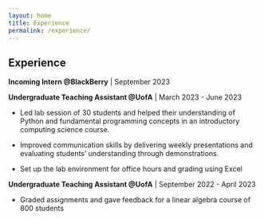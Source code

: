```yaml
---
layout: home
title: Experience
permalink: /experience/
---
```

## **Experience**

**Incoming Intern @BlackBerry** \| September 2023


**Undergraduate Teaching Assistant @UofA** \| March 2023 - June 2023

- Led lab session of 30 students and helped their understanding of Python and fundamental programming concepts in an introductory computing science course.

- Improved communication skills by delivering weekly presentations and evaluating students’ understanding through demonstrations.

- Set up the lab environment for office hours and grading using Excel 

**Undergraduate Teaching Assistant @UofA** \| September 2022 - April 2023

- Graded assignments and gave feedback for a linear algebra course of 800 students
